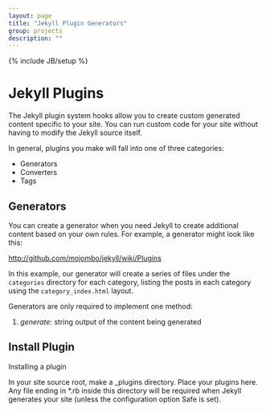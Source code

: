 ```yaml
---
layout: page
title: "Jekyll Plugin Generators"
group: projects
description: ""
---
```

{% include JB/setup %}

# Jekyll Plugins

The Jekyll plugin system hooks allow you to create custom generated content specific to your site. You can run custom code for your site without having to modify the Jekyll source itself.

In general, plugins you make will fall into one of three categories:

* Generators
* Converters
* Tags

## Generators

You can create a generator when you need Jekyll to create additional content based on your own rules. For example, a generator might look like this:

<http://github.com/mojombo/jekyll/wiki/Plugins>

In this example, our generator will create a series of files under the `categories` directory for each category, listing the posts in each category using the `category_index.html` layout.

Generators are only required to implement one method:

1. *generate*: string output of the content being generated


## Install Plugin

Installing a plugin

In your site source root, make a \_plugins directory. Place your plugins here. Any file ending in \*.rb inside this directory will be required when Jekyll generates your site (unless the configuration option Safe is set).


